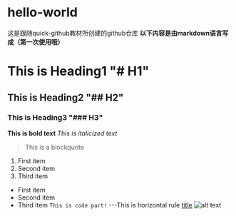 # hello-world
这是跟随quick-github教材所创建的github仓库
**以下内容是由markdown语言写成（第一次使用哦）**
# This is Heading1 "# H1"
## This is Heading2 "## H2"
### This is Heading3 "### H3"
**This is bold text**
*This is italicized text*
> This is a blockquote
1. First item
2. Second item
3. Third item
- First item
- Second item
- Third item
`This is code part!`
---This is horizontal rule
[title](Link)
![alt text](image.jpg)
